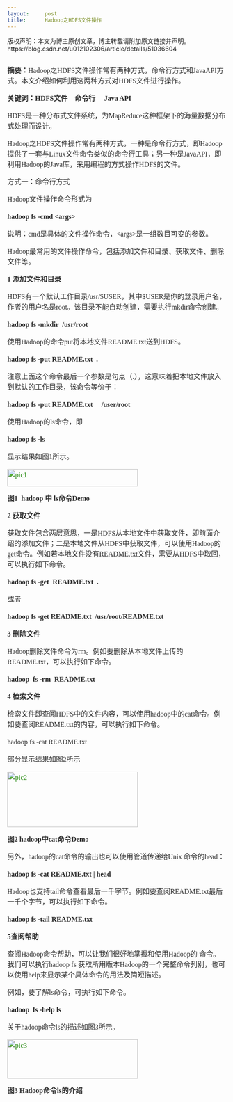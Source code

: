 ```yaml
---
layout:     post
title:      Hadoop之HDFS文件操作
---
```

<div id="article_content" class="article_content clearfix csdn-tracking-statistics" data-pid="blog" data-mod="popu_307" data-dsm="post">
								<div class="article-copyright">
					版权声明：本文为博主原创文章，博主转载请附加原文链接并声明。					https://blog.csdn.net/u012102306/article/details/51036604				</div>
								            <link rel="stylesheet" href="https://csdnimg.cn/release/phoenix/template/css/ck_htmledit_views-f76675cdea.css">
						<div class="htmledit_views" id="content_views">
                
<p style="color:rgb(54,46,43);font-size:14px;line-height:26px;"><span style="font-family:'Microsoft YaHei';"><img src="https://img-blog.csdn.net/20140605055113328?watermark/2/text/aHR0cDovL2Jsb2cuY3Nkbi5uZXQvd2FuZ2xvdmVhbGw=/font/5a6L5L2T/fontsize/400/fill/I0JBQkFCMA==/dissolve/70/gravity/Center" alt="" style="border:none;"></span></p>
<p style="color:rgb(54,46,43);font-size:14px;line-height:26px;"></p>
<p style="color:rgb(43,43,43);font-size:16px;line-height:24px;">
<span style="font-family:'Microsoft YaHei';"><span style="font-weight:700;">摘要：</span>Hadoop之HDFS文件操作常有两种方式，命令行方式和JavaAPI方式。本文介绍如何利用这两种方式对HDFS文件进行操作。</span></p>
<p style="color:rgb(43,43,43);font-size:16px;line-height:24px;">
<span style="font-weight:700;"><span style="font-family:'Microsoft YaHei';">关键词：HDFS文件    命令行     Java API</span></span></p>
<p style="color:rgb(43,43,43);font-size:16px;line-height:24px;">
<span style="font-family:'Microsoft YaHei';">HDFS是一种分布式文件系统，为MapReduce这种框架下的海量数据分布式处理而设计。</span></p>
<p style="color:rgb(43,43,43);font-size:16px;line-height:24px;">
<span style="font-family:'Microsoft YaHei';">Hadoop之HDFS文件操作常有两种方式，一种是命令行方式，即Hadoop提供了一套与Linux文件命令类似的命令行工具；另一种是JavaAPI，即利用Hadoop的Java库，采用编程的方式操作HDFS的文件。</span></p>
<p style="color:rgb(43,43,43);font-size:16px;line-height:24px;">
<span style="font-family:'Microsoft YaHei';">方式一：命令行方式</span></p>
<p style="color:rgb(43,43,43);font-size:16px;line-height:24px;">
<span style="font-family:'Microsoft YaHei';">Hadoop文件操作命令形式为</span></p>
<p style="color:rgb(43,43,43);font-size:16px;line-height:24px;">
<span style="font-weight:700;"><span style="font-family:'Microsoft YaHei';">hadoop fs -cmd &lt;args&gt;</span></span></p>
<p style="color:rgb(43,43,43);font-size:16px;line-height:24px;">
<span style="font-family:'Microsoft YaHei';">说明：cmd是具体的文件操作命令，&lt;args&gt;是一组数目可变的参数。</span></p>
<p style="color:rgb(43,43,43);font-size:16px;line-height:24px;">
<span style="font-family:'Microsoft YaHei';">Hadoop最常用的文件操作命令，包括添加文件和目录、获取文件、删除文件等。</span></p>
<p style="color:rgb(43,43,43);font-size:16px;line-height:24px;">
<span style="font-weight:700;"><span style="font-family:'Microsoft YaHei';">1 添加文件和目录</span></span></p>
<p style="color:rgb(43,43,43);font-size:16px;line-height:24px;">
<span style="font-family:'Microsoft YaHei';">HDFS有一个默认工作目录/usr/$USER，其中$USER是你的登录用户名，作者的用户名是root。该目录不能自动创建，需要执行mkdir命令创建。</span></p>
<p style="color:rgb(43,43,43);font-size:16px;line-height:24px;">
<span style="font-weight:700;"><span style="font-family:'Microsoft YaHei';">hadoop fs -mkdir  /usr/root</span></span></p>
<p style="color:rgb(43,43,43);font-size:16px;line-height:24px;">
<span style="font-family:'Microsoft YaHei';">使用Hadoop的命令put将本地文件README.txt送到HDFS。</span></p>
<p style="color:rgb(43,43,43);font-size:16px;line-height:24px;">
<span style="font-weight:700;"><span style="font-family:'Microsoft YaHei';">hadoop fs -put README.txt  .</span></span></p>
<p style="color:rgb(43,43,43);font-size:16px;line-height:24px;">
<span style="font-family:'Microsoft YaHei';">注意上面这个命令最后一个参数是句点（<span style="font-weight:700;">.</span>），这意味着把本地文件放入到默认的工作目录，该命令等价于：</span></p>
<p style="color:rgb(43,43,43);font-size:16px;line-height:24px;">
<span style="font-weight:700;"><span style="font-family:'Microsoft YaHei';">hadoop fs -put README.txt     /user/root</span></span></p>
<p style="color:rgb(43,43,43);font-size:16px;line-height:24px;">
<span style="font-family:'Microsoft YaHei';">使用Hadoop的ls命令，即</span></p>
<p style="color:rgb(43,43,43);font-size:16px;line-height:24px;">
<span style="font-weight:700;"><span style="font-family:'Microsoft YaHei';">hadoop fs -ls</span></span></p>
<p style="color:rgb(43,43,43);font-size:16px;line-height:24px;">
<span style="font-family:'Microsoft YaHei';">显示结果如图1所示。</span></p>
<p style="color:rgb(43,43,43);font-size:16px;line-height:24px;">
<a href="http://www.wangluqing.com/wp-content/uploads/2014/03/pic1.jpg" rel="nofollow" style="color:rgb(36,137,13);text-decoration:none;"><span style="font-family:'Microsoft YaHei';"><img class="alignnone size-medium wp-image-594" src="http://www.wangluqing.com/wp-content/uploads/2014/03/pic1-300x40.jpg" alt="pic1" width="300" height="40" style="border:none;vertical-align:middle;"></span></a></p>
<p style="color:rgb(43,43,43);font-size:16px;line-height:24px;">
<span style="font-weight:700;"><span style="font-family:'Microsoft YaHei';">图1  hadoop 中 ls命令Demo</span></span></p>
<p style="color:rgb(43,43,43);font-size:16px;line-height:24px;">
<span style="font-weight:700;"><span style="font-family:'Microsoft YaHei';">2 获取文件</span></span></p>
<p style="color:rgb(43,43,43);font-size:16px;line-height:24px;">
<span style="font-family:'Microsoft YaHei';">获取文件包含两层意思，一是HDFS从本地文件中获取文件，即前面介绍的添加文件；二是本地文件从HDFS中获取文件，可以使用Hadoop的get命令。例如若本地文件没有README.txt文件，需要从HDFS中取回，可以执行如下命令。</span></p>
<p style="color:rgb(43,43,43);font-size:16px;line-height:24px;">
<span style="font-weight:700;"><span style="font-family:'Microsoft YaHei';">hadoop fs -get  README.txt  .</span></span></p>
<p style="color:rgb(43,43,43);font-size:16px;line-height:24px;">
<span style="font-family:'Microsoft YaHei';">或者</span></p>
<p style="color:rgb(43,43,43);font-size:16px;line-height:24px;">
<span style="font-weight:700;"><span style="font-family:'Microsoft YaHei';">hadoop fs -get README.txt  /usr/root/README.txt</span></span></p>
<p style="color:rgb(43,43,43);font-size:16px;line-height:24px;">
<span style="font-weight:700;"><span style="font-family:'Microsoft YaHei';">3 删除文件</span></span></p>
<p style="color:rgb(43,43,43);font-size:16px;line-height:24px;">
<span style="font-family:'Microsoft YaHei';">Hadoop删除文件命令为rm。例如要删除从本地文件上传的README.txt，可以执行如下命令。</span></p>
<p style="color:rgb(43,43,43);font-size:16px;line-height:24px;">
<span style="font-weight:700;"><span style="font-family:'Microsoft YaHei';">hadoop  fs -rm  README.txt</span></span></p>
<p style="color:rgb(43,43,43);font-size:16px;line-height:24px;">
<span style="font-weight:700;"><span style="font-family:'Microsoft YaHei';">4 检索文件</span></span></p>
<p style="color:rgb(43,43,43);font-size:16px;line-height:24px;">
<span style="font-family:'Microsoft YaHei';">检索文件即查阅HDFS中的文件内容，可以使用hadoop中的cat命令。例如要查阅README.txt的内容，可以执行如下命令。</span></p>
<p style="color:rgb(43,43,43);font-size:16px;line-height:24px;">
<span style="font-family:'Microsoft YaHei';">hadoop fs -cat README.txt</span></p>
<p style="color:rgb(43,43,43);font-size:16px;line-height:24px;">
<span style="font-family:'Microsoft YaHei';">部分显示结果如图2所示</span></p>
<p style="color:rgb(43,43,43);font-size:16px;line-height:24px;">
<a href="http://www.wangluqing.com/wp-content/uploads/2014/03/pic2.jpg" rel="nofollow" style="color:rgb(36,137,13);text-decoration:none;"><span style="font-family:'Microsoft YaHei';"><img class="alignnone size-medium wp-image-596" src="http://www.wangluqing.com/wp-content/uploads/2014/03/pic2-300x128.jpg" alt="pic2" width="300" height="128" style="border:none;vertical-align:middle;"></span></a></p>
<p style="color:rgb(43,43,43);font-size:16px;line-height:24px;">
<span style="font-weight:700;"><span style="font-family:'Microsoft YaHei';">图2 hadoop中cat命令Demo</span></span></p>
<p style="color:rgb(43,43,43);font-size:16px;line-height:24px;">
<span style="font-family:'Microsoft YaHei';">另外，hadoop的cat命令的输出也可以使用管道传递给Unix 命令的head：</span></p>
<p style="color:rgb(43,43,43);font-size:16px;line-height:24px;">
<span style="font-weight:700;"><span style="font-family:'Microsoft YaHei';">hadoop fs -cat README.txt | head</span></span></p>
<p style="color:rgb(43,43,43);font-size:16px;line-height:24px;">
<span style="font-family:'Microsoft YaHei';">Hadoop也支持tail命令查看最后一千字节。例如要查阅README.txt最后一千个字节，可以执行如下命令。</span></p>
<p style="color:rgb(43,43,43);font-size:16px;line-height:24px;">
<span style="font-weight:700;"><span style="font-family:'Microsoft YaHei';">hadoop fs -tail README.txt</span></span></p>
<p style="color:rgb(43,43,43);font-size:16px;line-height:24px;">
<span style="font-weight:700;"><span style="font-family:'Microsoft YaHei';">5查阅帮助</span></span></p>
<p style="color:rgb(43,43,43);font-size:16px;line-height:24px;">
<span style="font-family:'Microsoft YaHei';">查阅Hadoop命令帮助，可以让我们很好地掌握和使用Hadoop的 命令。我们可以执行hadoop fs 获取所用版本Hadoop的一个完整命令列别，也可以使用help来显示某个具体命令的用法及简短描述。</span></p>
<p style="color:rgb(43,43,43);font-size:16px;line-height:24px;">
<span style="font-family:'Microsoft YaHei';">例如，要了解ls命令，可执行如下命令。</span></p>
<p style="color:rgb(43,43,43);font-size:16px;line-height:24px;">
<span style="font-weight:700;"><span style="font-family:'Microsoft YaHei';">hadoop  fs -help ls</span></span></p>
<p style="color:rgb(43,43,43);font-size:16px;line-height:24px;">
<span style="font-family:'Microsoft YaHei';">关于hadoop命令ls的描述如图3所示。</span></p>
<p style="color:rgb(43,43,43);font-size:16px;line-height:24px;">
<a href="http://www.wangluqing.com/wp-content/uploads/2014/03/pic3.jpg" rel="nofollow" style="color:rgb(36,137,13);text-decoration:none;"><span style="font-family:'Microsoft YaHei';"><img class="alignnone size-medium wp-image-597" src="http://www.wangluqing.com/wp-content/uploads/2014/03/pic3-300x90.jpg" alt="pic3" width="300" height="90" style="border:none;vertical-align:middle;"></span></a></p>
<p style="color:rgb(43,43,43);font-size:16px;line-height:24px;">
<span style="font-weight:700;"><span style="font-family:'Microsoft YaHei';">图3 Hadoop命令ls的介绍 </span></span></p>
            </div>
                </div>